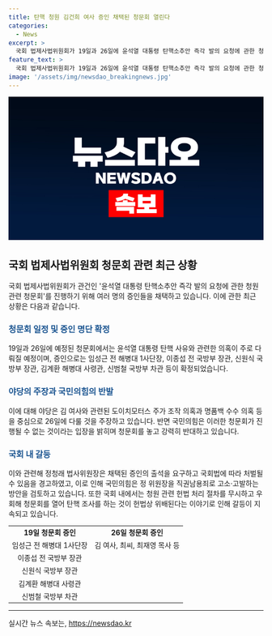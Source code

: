 ```yaml
---
title: 탄핵 청원 김건희 여사 증인 채택된 청문회 열린다
categories:
  - News
excerpt: >
  국회 법제사법위원회가 19일과 26일에 윤석열 대통령 탄핵소추안 즉각 발의 요청에 관한 청원 관련 청문회를 연다. 청문회 증인으로는 채상병 사건과 김여사 의혹 관련해 임성근 전 해병대 1사단장부터 김여사와 최씨, 최재영 목사까지 포함돼 있다. 야당과 여당은 청문회 진행에 대한 의견차이로 논란이 빚어지고 있으며, 청원 관련 헌법 처리 절차를 무시해 청문회를 열기에 대한 논란도 있다. 이에 정청래 법사위원장과 국민의힘 의원들 사이에서 갈등이 계속되고 있다. (총 단어 수: 150)
feature_text: >
  국회 법제사법위원회가 19일과 26일에 윤석열 대통령 탄핵소추안 즉각 발의 요청에 관한 청원 관련 청문회를 연다. 청문회 증인으로는 채상병 사건과 김여사 의혹 관련해 임성근 전 해병대 1사단장부터 김여사와 최씨, 최재영 목사까지 포함돼 있다. 야당과 여당은 청문회 진행에 대한 의견차이로 논란이 빚어지고 있으며, 청원 관련 헌법 처리 절차를 무시해 청문회를 열기에 대한 논란도 있다. 이에 정청래 법사위원장과 국민의힘 의원들 사이에서 갈등이 계속되고 있다. (총 단어 수: 150)
image: '/assets/img/newsdao_breakingnews.jpg'
---
```


<p><img src="/assets/img/newsdao_breakingnews.jpg" alt="ranknews 속보" /></p>

<h2 data-ke-size="size26">국회 법제사법위원회 청문회 관련 최근 상황</h2>

<p data-ke-size="size16">국회 법제사법위원회가 관건인 '윤석열 대통령 탄핵소추안 즉각 발의 요청에 관한 청원 관련 청문회'를 진행하기 위해 여러 명의 증인들을 채택하고 있습니다. 이에 관한 최근 상황은 다음과 같습니다.</p>

<h3><b><span style="color: #1a5490;">청문회 일정 및 증인 명단 확정</span></b></h3>

<p data-ke-size="size16">19일과 26일에 예정된 청문회에서는 윤석열 대통령 탄핵 사유와 관련한 의혹이 주로 다뤄질 예정이며, 증인으로는 임성근 전 해병대 1사단장, 이종섭 전 국방부 장관, 신원식 국방부 장관, 김계환 해병대 사령관, 신범철 국방부 차관 등이 확정되었습니다.</p>

<h3><b><span style="color: #1a5490;">야당의 주장과 국민의힘의 반발</span></b></h3>

<p data-ke-size="size16">이에 대해 야당은 김 여사와 관련된 도이치모터스 주가 조작 의혹과 명품백 수수 의혹 등을 중심으로 26일에 다룰 것을 주장하고 있습니다. 반면 국민의힘은 이러한 청문회가 진행될 수 없는 것이라는 입장을 밝히며 청문회를 놓고 강력히 반대하고 있습니다.</p>

<h3><b><span style="color: #1a5490;">국회 내 갈등</span></b></h3>

<p data-ke-size="size16">이와 관련해 정청래 법사위원장은 채택된 증인의 출석을 요구하고 국회법에 따라 처벌될 수 있음을 경고하였고, 이로 인해 국민의힘은 정 위원장을 직권남용죄로 고소·고발하는 방안을 검토하고 있습니다. 또한 국회 내에서는 청원 관련 헌법 처리 절차를 무시하고 우회해 청문회를 열어 탄핵 조사를 하는 것이 헌법상 위배된다는 이야기로 인해 갈등이 지속되고 있습니다.</p>

<table>
    <tr>
        <td style="text-align: center; height: 17px;"><b>19일 청문회 증인</b></td>
        <td style="text-align: center; height: 17px;"><b>26일 청문회 증인</b></td>
    </tr>
    <tr>
        <td style="text-align: center; height: 17px;">임성근 전 해병대 1사단장</td>
        <td style="text-align: center; height: 17px;">김 여사, 최씨, 최재영 목사 등</td>
    </tr>
    <tr>
        <td style="text-align: center; height: 17px;">이종섭 전 국방부 장관</td>
        <td style="text-align: center; height: 17px;"></td>
    </tr>
    <tr>
        <td style="text-align: center; height: 17px;">신원식 국방부 장관</td>
        <td style="text-align: center; height: 17px;"></td>
    </tr>
    <tr>
        <td style="text-align: center; height: 17px;">김계환 해병대 사령관</td>
        <td style="text-align: center; height: 17px;"></td>
    </tr>
    <tr>
        <td style="text-align: center; height: 17px;">신범철 국방부 차관</td>
        <td style="text-align: center; height: 17px;"></td>
    </tr>
</table>

<p><hr></p>
실시간 뉴스 속보는, <a href="https://newsdao.kr" rel="dofollow">https://newsdao.kr</a>


